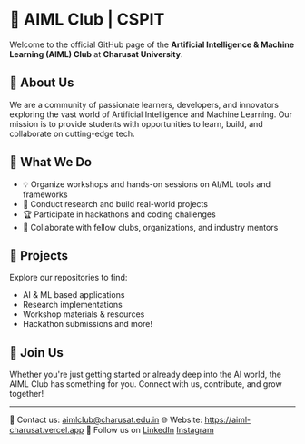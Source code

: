 # 🤖 AIML Club | CSPIT

Welcome to the official GitHub page of the **Artificial Intelligence & Machine Learning (AIML) Club** at **Charusat University**.

## 🌟 About Us

We are a community of passionate learners, developers, and innovators exploring the vast world of Artificial Intelligence and Machine Learning. Our mission is to provide students with opportunities to learn, build, and collaborate on cutting-edge tech.

## 🚀 What We Do

- 💡 Organize workshops and hands-on sessions on AI/ML tools and frameworks  
- 🧠 Conduct research and build real-world projects  
- 🏆 Participate in hackathons and coding challenges  
- 🤝 Collaborate with fellow clubs, organizations, and industry mentors  

## 📂 Projects

Explore our repositories to find:

- AI & ML based applications  
- Research implementations  
- Workshop materials & resources  
- Hackathon submissions and more!  

## 👥 Join Us

Whether you're just getting started or already deep into the AI world, the AIML Club has something for you. Connect with us, contribute, and grow together!

---

📧 Contact us: aimlclub@charusat.edu.in
🌐 Website: https://aiml-charusat.vercel.app 
📢 Follow us on <a href="https://www.linkedin.com/company/aiml-club-charusat/" target="_blank">LinkedIn</a> <a href="https://www.instagram.com/aiml_club_charusat/" target="_blank">Instagram</a>

